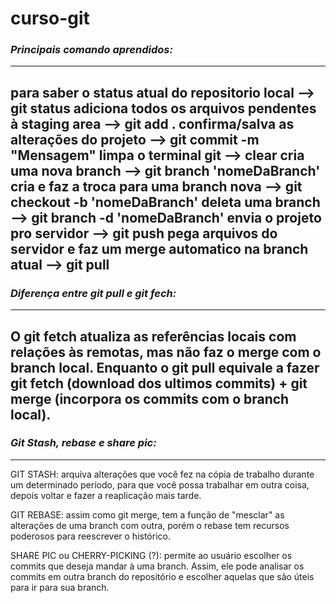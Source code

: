 # curso-git

### _Principais comando aprendidos:_
-----------------------------------------------------------------------------------------------------------------
para saber o status atual do repositorio local                      --> git status
adiciona todos os arquivos pendentes à staging area                 --> git add .
confirma/salva as alterações do projeto                             --> git commit -m "Mensagem"
limpa o terminal git                                                --> clear
cria uma nova branch                                                --> git branch 'nomeDaBranch'
cria e faz a troca para uma branch nova                             --> git checkout -b 'nomeDaBranch'
deleta uma branch                                                   --> git branch -d 'nomeDaBranch'
envia o projeto pro servidor                                        --> git push
pega arquivos do servidor e faz um merge automatico na branch atual --> git pull
-----------------------------------------------------------------------------------------------------------------

### _Diferença entre git pull e git fech:_
-----------------------------------------------------------------------------------------------------------------
O git fetch  atualiza as referências locais com relações às remotas, mas não faz o merge com o branch local.
Enquanto o git pull equivale a fazer git fetch (download dos ultimos commits) + git merge (incorpora os commits com o branch local).
-----------------------------------------------------------------------------------------------------------------

### _Git Stash, rebase e share pic:_
-----------------------------------------------------------------------------------------------------------------
GIT STASH: arquiva alterações que você fez na cópia de trabalho durante um determinado período, para que você possa trabalhar em outra coisa, depois voltar e fazer a reaplicação mais tarde.

GIT REBASE: assim como git merge, tem a função de "mesclar" as alterações de uma branch com outra, porém o rebase tem recursos poderosos para reescrever o histórico.

SHARE PIC ou CHERRY-PICKING (?): permite ao usuário escolher os commits que deseja mandar à uma branch. Assim, ele pode analisar os commits em outra branch do repositório e escolher aquelas que são úteis para ir para sua branch.